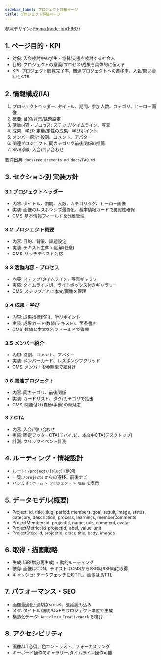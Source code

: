 ```yaml
---
sidebar_label: プロジェクト詳細ページ
title: プロジェクト詳細ページ
---
```


参照デザイン: [Figma (node-id=1-867)](https://www.figma.com/design/SueA7I2vCsatvIf0s7BgB7/%E7%84%A1%E9%A1%8C?node-id=1-867&m=dev)

## 1. ページ目的・KPI
- 対象: 入会検討中の学生・協賛/支援を検討する社会人
- 目的: プロジェクトの意義/プロセス/成果を具体的に伝える
- KPI: プロジェクト閲覧完了率、関連プロジェクトへの遷移率、入会/問い合わせCTR

## 2. 情報構成(IA)
1. プロジェクトヘッダー: タイトル、期間、参加人数、カテゴリ、ヒーロー画像
2. 概要: 目的/背景/課題設定
3. 活動内容・プロセス: ステップ/タイムライン、写真
4. 成果・学び: 定量/定性の成果、学びポイント
5. メンバー紹介: 役割、コメント、アバター
6. 関連プロジェクト: 同カテゴリや前後関係の推薦
7. SNS導線: 入会/問い合わせ

要件出典: `docs/requirements.md`, `docs/FAQ.md`

## 3. セクション別 実装方針

### 3.1 プロジェクトヘッダー
- 内容: タイトル、期間、人数、カテゴリタグ、ヒーロー画像
- 実装: 画像のレスポンシブ最適化、基本情報カードで視認性確保
- CMS: 基本情報フィールドを分離管理

### 3.2 プロジェクト概要
- 内容: 目的、背景、課題設定
- 実装: テキスト主体 + 図解(任意)
- CMS: リッチテキスト対応

### 3.3 活動内容・プロセス
- 内容: ステップ/タイムライン、写真ギャラリー
- 実装: タイムラインUI、ライトボックス付きギャラリー
- CMS: ステップごとに本文/画像を管理

### 3.4 成果・学び
- 内容: 成果指標(KPI)、学びポイント
- 実装: 成果カード(数値/テキスト)、箇条書き
- CMS: 数値と本文を別フィールドで管理

### 3.5 メンバー紹介
- 内容: 役割、コメント、アバター
- 実装: メンバーカード、レスポンシブグリッド
- CMS: メンバーを参照型で紐付け

### 3.6 関連プロジェクト
- 内容: 同カテゴリ、前後関係
- 実装: カードリスト、タグ/カテゴリで抽出
- CMS: 関連付け(自動/手動)の両対応

### 3.7 CTA
- 内容: 入会/問い合わせ
- 実装: 固定フッターCTA(モバイル)、本文中CTA(デスクトップ)
- 計測: クリックイベント計測

## 4. ルーティング・情報設計
- ルート: `/projects/[slug]` (動的)
- 一覧: `/projects` からの遷移、前後ナビ
- パンくず: `ホーム > プロジェクト > 現在` を表示

## 5. データモデル(概要)
- Project: id, title, slug, period, members, goal, result, image, status, category, description, process, learnings, memberComments
- ProjectMember: id, projectId, name, role, comment, avatar
- ProjectMetric: id, projectId, label, value, unit
- ProjectStep: id, projectId, order, title, body, images

## 6. 取得・描画戦略
- 生成: ISR(増分再生成) + 動的ルーティング
- 依存: 画像はCDN、テキストはCMSからSSG時/ISR時に取得
- キャッシュ: データフェッチに短TTL、画像は長TTL

## 7. パフォーマンス・SEO
- 画像最適化: 適切なsrcset、遅延読み込み
- メタ: タイトル/説明/OGPをプロジェクト単位で生成
- 構造化データ: `Article` or `CreativeWork` を検討

## 8. アクセシビリティ
- 画像ALT必須、色コントラスト、フォーカスリング
- キーボード操作でギャラリー/タイムライン操作可能
